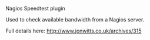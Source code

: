 Nagios Speedtest plugin

Used to check available bandwidth from a Nagios server. 

Full details here: http://www.jonwitts.co.uk/archives/315
